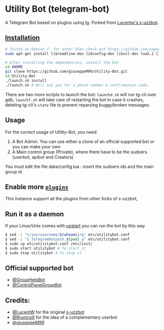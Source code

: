 Utility Bot (telegram-bot)
============

A Telegram Bot based on plugins using [tg](https://github.com/Rondoozle/tg). Forked from [Lucentw's s-uzzbot](https://github.com/LucentW/s-uzzbot.git).

[Installation](https://github.com/yagop/telegram-bot/wiki/Installation)
------------
```bash
# Tested on Debian 7, for other OSes check out https://github.com/yagop/telegram-bot/wiki/Installation
sudo apt-get install libreadline-dev libconfig-dev libssl-dev lua5.2 liblua5.2-dev libevent-dev make unzip git redis-server g++ libjansson-dev libpython-dev expat libexpat1-dev
```

```bash
# After installing the dependencies, install the bot
cd $HOME
git clone https://github.com/giuseppeM99/Utility-Bot.git
cd Utility-Bot
./launch.sh install
./launch.sh # Will ask you for a phone number & confirmation code.
```

There are two more scripts to launch the bot: `launchd.sh` will run tg-cli over gdb, `launchf.sh` will take care of restarting the bot in case it crashes, deleting tg-cli's `state` file to prevent reparsing buggy/broken messages.

Usage
------------
For the correct usage of Utility-Bot, you need:
1) A Bot Admin. You can use either a clone of an official supported bot or you can make your own
2) A Main control group (Private), where there have to be the sudoers (userbot, apibot and Creators)

You must edit the file data/config.lua : insert the sudoers ids and the main group id


Enable more [`plugins`](https://github.com/LucentW/s-uzzbot/tree/master/plugins)
-------------
This instance support all the plugins from other forks of s-uzzbot, 


Run it as a daemon
------------
If your Linux/Unix comes with [upstart](http://upstart.ubuntu.com/) you can run the bot by this way
```bash
$ sed -i "s/yourusername/$(whoami)/g" etc/utilitybot.conf
$ sed -i "s_telegrambotpath_$(pwd)_g" etc/utilitybot.conf
$ sudo cp etc/utilitybot.conf /etc/init/
$ sudo start utilitybot # To start it
$ sudo stop utilitybot # To stop it
```

Official supported bot
------------
- [@GroupHelpBot](https://telegram.me/GroupHelpBot)
- [@ControlPanelGroupBot](https://telegram.me/ControlPanelGroupBot)

Credits:
------------
- [@LucentW](https://telegram.me/LucentW) for the original [s-uzzbot](https://github.com/LucentW/s-uzzbot.git)
- [@BruninoIt](https://telegram.me/BruninoIt) for the idea of a complementary userbot
- [@giuseppeM99](https://telegram.me/giuseppeM99) 

